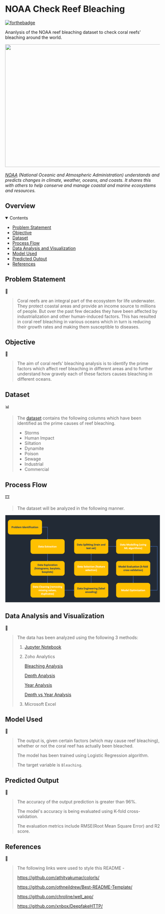 <!-- INTRODUCTION -->

# NOAA Check Reef Bleaching

[![forthebadge](http://forthebadge.com/images/badges/made-with-python.svg)](http://forthebadge.com)

Ananlysis of the NOAA reef bleaching dataset to check coral reefs' bleaching around the world.

<p align="center">
<img src="https://www.worldatlas.com/r/w1200/upload/22/87/70/coral-reef-singapore-aquarium-volodymyr-goinyk.jpg" height="400" width="700">
</p>

*[NOAA](https://www.noaa.gov/) (National Oceanic and Atmospheric Administration) understands and predicts changes in climate, weather, oceans, and coasts. It shares this with others to help conserve and manage coastal and marine ecosystems and resources.*

<!-- ABOUT THE PROJECT -->

## Overview

<details open="open">
  <summary>Contents</summary>
  <ul>
    <li>
      <a href="#problem-statement">Problem Statement</a>
    </li>
    <li>
      <a href="#objective">Objective</a>
    </li>
    <li>
      <a href="#dataset">Dataset</a>
    </li>
    <li>
      <a href="#process-flow">Process Flow</a>
    </li>
    <li>
      <a href="#data-analysis-and-visualization">Data Analysis and Visualization</a>
    </li>
    <li>
      <a href="#model-used">Model Used</a>
    </li>
    <li>
      <a href="#predicted-output">Predicted Output</a>
    </li>
    <li>
      <a href="#references">References</a>
    </li>
  </ul>
</details>

<!-- DETAILED EXPLANATION -->

## Problem Statement
🤔
> Coral reefs are an integral part of the ecosystem for life underwater. They protect coastal areas and provide an income source to millions of people.
> But over the past few decades they have been affected by industrialization and other human-induced factors.
> This has resulted in coral reef bleaching in various oceans which in turn is reducing their growth rates and making them susceptible to diseases.

## Objective
🎯
> The aim of coral reefs' bleaching analysis is to identify the prime factors which affect reef bleaching in different areas and to further understand how gravely each of these factors causes bleaching in different oceans.

## Dataset
📊
> The [dataset](https://www.kaggle.com/oasisdata/noaa-reef-check-coral-bleaching-data) contains the following columns which have been identified as the prime causes of reef bleaching.
> 
> * Storms
> * Human Impact
> * Siltation
> * Dynamite
> * Poison
> * Sewage
> * Industrial
> * Commercial


## Process Flow
🎞️
> The dataset will be analyzed in the following manner.
> 
> <p align="center">
  <img src="process-flow.PNG">
  </p>

## Data Analysis and Visualization
👀
> The data has been analyzed using the following 3 methods:
> 
> 1. [Jupyter Notebook](https://github.com/Aadya178/NOAA-Check-Reef-Bleaching/blob/main/NOAA%20Reef%20Bleaching.ipynb)
> 
> 2. Zoho Analytics
> 
>     [Bleaching Analysis](https://analytics.zoho.in/open-view/208788000000006013)
> 
>     [Depth Analysis](https://analytics.zoho.in/open-view/208788000000004195)
> 
>     [Year Analysis](https://analytics.zoho.in/open-view/208788000000004253)
> 
>     [Depth vs Year Analysis](https://analytics.zoho.in/open-view/208788000000004280)
> 
> 3. Microsoft Excel

## Model Used
🤖
> The output is, given certain factors (which may cause reef bleaching), whether or not the coral reef has actually been bleached.
> 
> The model has been trained using Logistic Regression algorithm.
> 
> The target variable is `Bleaching`.

## Predicted Output
💯 
> 
> The accuracy of the output prediction is greater than 96%.
> 
> The model's accuracy is being evaluated using K-fold cross-validation.
> 
> The evaluation metrics include RMSE(Root Mean Square Error) and R2 score.

## References
🔖
> The following links were used to style this README -
> 
> https://github.com/athityakumar/colorls/
> 
> https://github.com/othneildrew/Best-README-Template/
> 
> https://github.com/chroline/well_app/
> 
> https://github.com/xnbox/DeepfakeHTTP/

